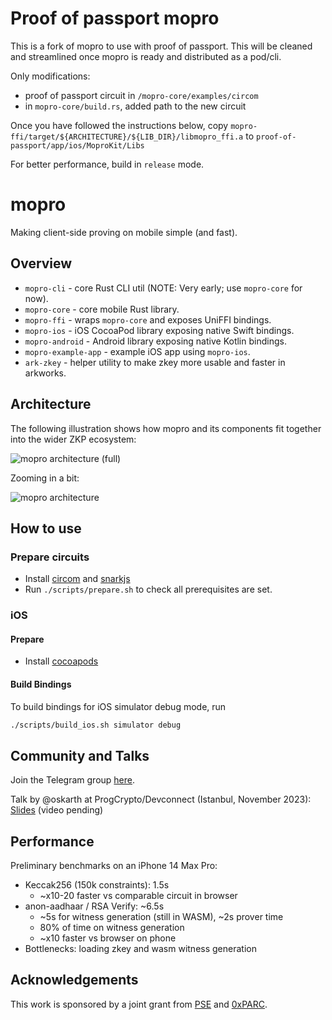 # Proof of passport mopro

This is a fork of mopro to use with proof of passport.
This will be cleaned and streamlined once mopro is ready and distributed as a pod/cli.

Only modifications:
- proof of passport circuit in `/mopro-core/examples/circom`
- in `mopro-core/build.rs`, added path to the new circuit

Once you have followed the instructions below, copy `mopro-ffi/target/${ARCHITECTURE}/${LIB_DIR}/libmopro_ffi.a` to `proof-of-passport/app/ios/MoproKit/Libs`

For better performance, build in `release` mode.

# mopro

Making client-side proving on mobile simple (and fast).

## Overview

- `mopro-cli` - core Rust CLI util (NOTE: Very early; use `mopro-core` for now).
- `mopro-core` - core mobile Rust library.
- `mopro-ffi` - wraps `mopro-core` and exposes UniFFI bindings.
- `mopro-ios` - iOS CocoaPod library exposing native Swift bindings.
- `mopro-android` - Android library exposing native Kotlin bindings.
- `mopro-example-app` - example iOS app using `mopro-ios`.
- `ark-zkey` - helper utility to make zkey more usable and faster in arkworks.

## Architecture

The following illustration shows how mopro and its components fit together into the wider ZKP ecosystem:

![mopro architecture (full)](images/mopro_architecture2_full.png)

Zooming in a bit:

![mopro architecture](images/mopro_architecture2.png)

## How to use

### Prepare circuits

-   Install [circom](https://docs.circom.io/) and [snarkjs](https://github.com/iden3/snarkjs)
-   Run `./scripts/prepare.sh` to check all prerequisites are set.

### iOS

#### Prepare

-   Install [cocoapods](https://cocoapods.org/)

#### Build Bindings

To build bindings for iOS simulator debug mode, run

```sh
./scripts/build_ios.sh simulator debug
```

## Community and Talks

Join the Telegram group [here](https://t.me/zkmopro).

Talk by @oskarth at ProgCrypto/Devconnect (Istanbul, November 2023): [Slides](https://docs.google.com/presentation/d/1afIEgm8oYRvteWxUd04CcMOxChAiHaD55d5AKd0RkvY/edit#slide=id.g284ac8f47d5_2_24) (video pending)

## Performance

Preliminary benchmarks on an iPhone 14 Max Pro:

- Keccak256 (150k constraints): 1.5s
    - ~x10-20 faster vs comparable circuit in browser
- anon-aadhaar / RSA Verify: ~6.5s
    - ~5s for witness generation (still in WASM), ~2s prover time
    - 80% of time on witness generation
    - ~x10 faster vs browser on phone
- Bottlenecks: loading zkey and wasm witness generation

## Acknowledgements

This work is sponsored by a joint grant from [PSE](https://pse.dev/) and [0xPARC](https://0xparc.org/).

